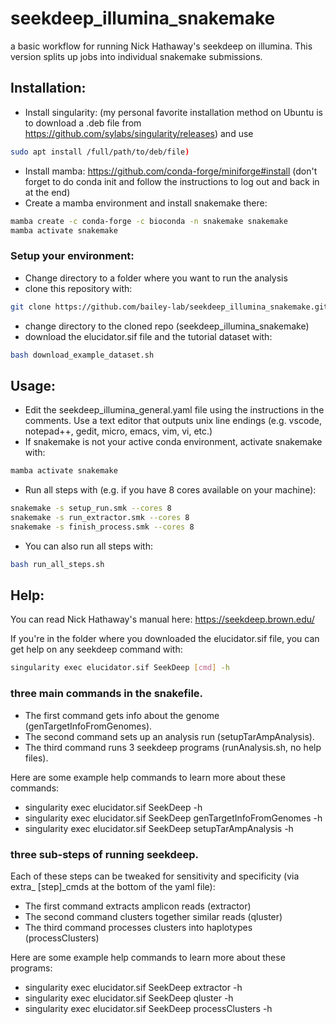 # seekdeep_illumina_snakemake
a basic workflow for running Nick Hathaway's seekdeep on illumina. This version splits up jobs into individual snakemake submissions.

## Installation:
 - Install singularity: (my personal favorite installation method on Ubuntu is
 to download a .deb file from https://github.com/sylabs/singularity/releases)
 and use
```bash
sudo apt install /full/path/to/deb/file)
```
 - Install mamba: https://github.com/conda-forge/miniforge#install (don't forget
to do conda init and follow the instructions to log out and back in at the end)
 - Create a mamba environment and install snakemake there:
```bash
mamba create -c conda-forge -c bioconda -n snakemake snakemake
mamba activate snakemake
```

### Setup your environment:
 - Change directory to a folder where you want to run the analysis
 - clone this repository with:
```bash
git clone https://github.com/bailey-lab/seekdeep_illumina_snakemake.git
```
 - change directory to the cloned repo (seekdeep_illumina_snakemake)
 - download the elucidator.sif file and the tutorial dataset with:
```bash
bash download_example_dataset.sh
```

## Usage:
 - Edit the seekdeep_illumina_general.yaml file using the instructions in the
comments. Use a text editor that outputs unix line endings (e.g. vscode,
notepad++, gedit, micro, emacs, vim, vi, etc.)
 - If snakemake is not your active conda environment, activate snakemake with:
```bash
mamba activate snakemake
```
 - Run all steps with (e.g. if you have 8 cores available on your machine):
```bash
snakemake -s setup_run.smk --cores 8
snakemake -s run_extractor.smk --cores 8
snakemake -s finish_process.smk --cores 8
```
 - You can also run all steps with:
```bash
bash run_all_steps.sh
```

## Help:
You can read Nick Hathaway's manual here:
https://seekdeep.brown.edu/

If you're in the folder where you downloaded the elucidator.sif file,
you can get help on any seekdeep command with:
```bash
singularity exec elucidator.sif SeekDeep [cmd] -h
```

### three main commands in the snakefile.
  - The first command gets info about the genome (genTargetInfoFromGenomes).
  - The second command sets up an analysis run (setupTarAmpAnalysis).
  - The third command runs 3 seekdeep programs (runAnalysis.sh, no help files).

Here are some example help commands to learn more about these commands:
  - singularity exec elucidator.sif SeekDeep -h
  - singularity exec elucidator.sif SeekDeep genTargetInfoFromGenomes -h
  - singularity exec elucidator.sif SeekDeep setupTarAmpAnalysis -h

### three sub-steps of running seekdeep.
Each of these steps can be tweaked for sensitivity and specificity (via extra_
[step]_cmds at the bottom of the yaml file):
  - The first command extracts amplicon reads (extractor)
  - The second command clusters together similar reads (qluster)
  - The third command processes clusters into haplotypes (processClusters)

Here are some example help commands to learn more about these programs:
  - singularity exec elucidator.sif SeekDeep extractor -h
  - singularity exec elucidator.sif SeekDeep qluster -h
  - singularity exec elucidator.sif SeekDeep processClusters -h
